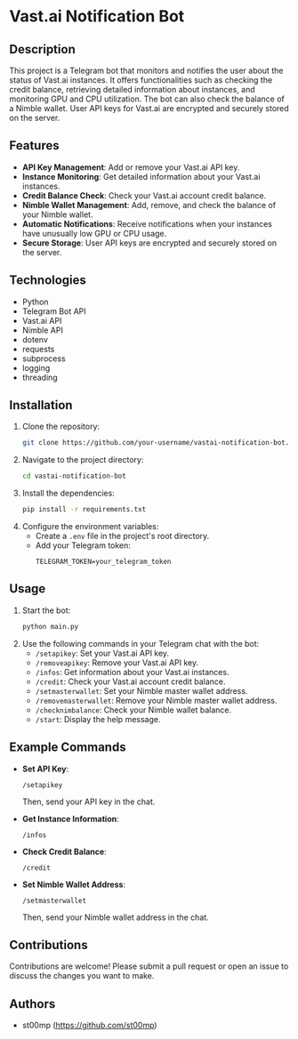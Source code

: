 # Vast.ai Notification Bot

## Description
This project is a Telegram bot that monitors and notifies the user about the status of Vast.ai instances. It offers functionalities such as checking the credit balance, retrieving detailed information about instances, and monitoring GPU and CPU utilization. The bot can also check the balance of a Nimble wallet. User API keys for Vast.ai are encrypted and securely stored on the server.

## Features
- **API Key Management**: Add or remove your Vast.ai API key.
- **Instance Monitoring**: Get detailed information about your Vast.ai instances.
- **Credit Balance Check**: Check your Vast.ai account credit balance.
- **Nimble Wallet Management**: Add, remove, and check the balance of your Nimble wallet.
- **Automatic Notifications**: Receive notifications when your instances have unusually low GPU or CPU usage.
- **Secure Storage**: User API keys are encrypted and securely stored on the server.

## Technologies
- Python
- Telegram Bot API
- Vast.ai API
- Nimble API
- dotenv
- requests
- subprocess
- logging
- threading

## Installation
1. Clone the repository:
    ```sh
    git clone https://github.com/your-username/vastai-notification-bot.git
    ```
2. Navigate to the project directory:
    ```sh
    cd vastai-notification-bot
    ```
3. Install the dependencies:
    ```sh
    pip install -r requirements.txt
    ```
4. Configure the environment variables:
    - Create a `.env` file in the project's root directory.
    - Add your Telegram token:
        ```
        TELEGRAM_TOKEN=your_telegram_token
        ```

## Usage
1. Start the bot:
    ```sh
    python main.py
    ```
2. Use the following commands in your Telegram chat with the bot:
    - `/setapikey`: Set your Vast.ai API key.
    - `/removeapikey`: Remove your Vast.ai API key.
    - `/infos`: Get information about your Vast.ai instances.
    - `/credit`: Check your Vast.ai account credit balance.
    - `/setmasterwallet`: Set your Nimble master wallet address.
    - `/removemasterwallet`: Remove your Nimble master wallet address.
    - `/checknimbalance`: Check your Nimble wallet balance.
    - `/start`: Display the help message.

## Example Commands
- **Set API Key**:
    ```
    /setapikey
    ```
    Then, send your API key in the chat.

- **Get Instance Information**:
    ```
    /infos
    ```

- **Check Credit Balance**:
    ```
    /credit
    ```

- **Set Nimble Wallet Address**:
    ```
    /setmasterwallet
    ```
    Then, send your Nimble wallet address in the chat.

## Contributions
Contributions are welcome! Please submit a pull request or open an issue to discuss the changes you want to make.

## Authors
- st00mp (https://github.com/st00mp)
